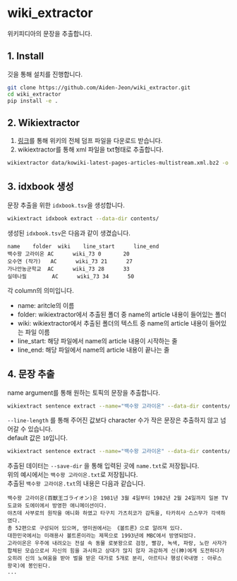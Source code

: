 # wiki_extractor

위키피디아의 문장을 추출합니다.

## 1. Install
깃을 통해 설치를 진행합니다.
```bash
git clone https://github.com/Aiden-Jeon/wiki_extractor.git
cd wiki_extractor
pip install -e .
```

## 2. Wikiextractor
1. [링크](https://dumps.wikimedia.org/kowiki/latest/kowiki-latest-pages-articles-multistream.xml.bz2)를 통해 위키의 전체 덤프 파일을 다운로드 받습니다.
2. wikiextractor를 통해 xml 파일을 txt형태로 추출합니다.
  ```bash
  wikiextractor data/kowiki-latest-pages-articles-multistream.xml.bz2 -o contents/
  ```

## 3. idxbook 생성
문장 추출을 위한 `idxbook.tsv`을 생성합니다.
```bash
wikiextract idxbook extract --data-dir contents/
```

생성된 `idxbook.tsv`은 다음과 같이 생겼습니다.
```
name    folder  wiki    line_start      line_end
백수왕 고라이온 AC      wiki_73 0       20
오수연 (작가)   AC      wiki_73 21      27
가나안농군학교  AC      wiki_73 28      33
실데나필        AC      wiki_73 34      50
```

각 column의 의미입니다.
- name: aritcle의 이름
- folder: wikiextractor에서 추출된 폴더 중 name의 article 내용이 들어있는 폴더
- wiki: wikiextractor에서 추출된 폴더의 텍스트 중 name의 article 내용이 들어있는 파일 이름
- line_start: 해당 파일에서 name의 article 내용이 시작하는 줄
- line_end: 해당 파일에서 name의 article 내용이 끝나는 줄

## 4. 문장 추출
name argument를 통해 원하는 토픽의 문장을 추출합니다.
```bash
wikiextract sentence extract --name="백수왕 고라이온" --data-dir contents/ --idxbook idxbook.tsv --save-dir results/
```

`--line-length` 를 통해 주어진 값보다 character 수가 작은 문장은 추출하지 않고 넘어갈 수 있습니다.  
default 값은 `10`입니다.
```bash
wikiextract sentence extract --name="백수왕 고라이온" --data-dir contents/ --idxbook idxbook.tsv --save-dir results/ --line-length 10
```

추출된 데이터는 `--save-dir` 을 통해 입력된 곳에 `name.txt`로 저장됩니다.  
위의 예시에서는 `백수왕 고라이온.txt`로 저장됩니다.  
추출된 `백수왕 고라이온.txt`의 내용은 다음과 같습니다.
```
백수왕 고라이온(百獣王ゴライオン)은 1981년 3월 4일부터 1982년 2월 24일까지 일본 TV도쿄와 도에이에서 방영한 애니메이션이다.
야츠데 사부로의 원작을 애니화 하였고 타구치 가츠히코가 감독을, 타카히사 스스무가 각색하였다.
총 52편으로 구성되어 있으며, 영미권에서는 《볼트론》으로 알려져 있다.
대한민국에서는 미래용사 볼트론이라는 제목으로 1993년에 MBC에서 방영되었다.
고라이온은 우주에 내려오는 전설 속 동물 로봇왕으로 검정, 빨강, 녹색, 파랑, 노란 사자가 합체된 모습으로서 자신의 힘을 과시하고 상대가 많지 않자 과감하게 신(神)에게 도전하다가 오히려 신의 노여움을 받아 벌을 받은 대가로 5개로 분리, 아르티나 행성(국내명 : 아루스 왕국)에 봉인된다.
...
```

